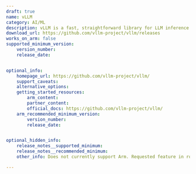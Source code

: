 ```yaml
---
draft: true
name: vLLM
category: AI/ML
description: vLLM is a fast, straightforward library for LLM inference and serving.
download_url: https://github.com/vllm-project/vllm/releases
works_on_arm: false
supported_minimum_version:
    version_number: 
    release_date: 


optional_info:
    homepage_url: https://github.com/vllm-project/vllm/
    support_caveats:
    alternative_options:
    getting_started_resources:
        arm_content:
        partner_content:
        official_docs: https://github.com/vllm-project/vllm/
    arm_recommended_minimum_version:
        version_number:
        release_date:


optional_hidden_info:
    release_notes__supported_minimum:
    release_notes__recommended_minimum:
    other_info: Does not currently support Arm. Requested feature in roadmap - https://github.com/vllm-project/vllm/issues/2681#issuecomment-1960696933 . Builds curenlty failing when trying, some have created their own dockerfiles- https://github.com/vllm-project/vllm/issues/2021

---
```

